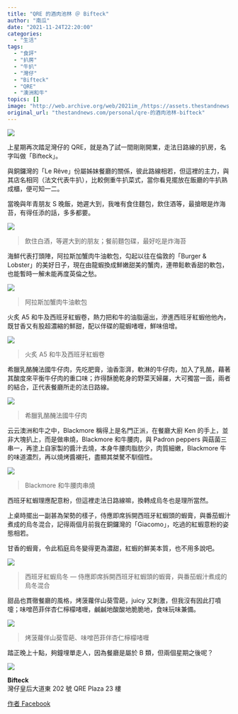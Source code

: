 ```yaml
---
title: "QRE 的酒肉池林 ＠ Bifteck"
author: "南瓜"
date: "2021-11-24T22:20:00"
categories:
  - "生活"
tags:
  - "食評"
  - "扒房"
  - "牛扒"
  - "灣仔"
  - "Bifteck"
  - "QRE"
  - "澳洲和牛"
topics: []
image: "http://web.archive.org/web/2021im_/https://assets.thestandnews.com/media/photos/template-46_FncW0eT.png"
original_url: "thestandnews.com/personal/qre-的酒肉池林-bifteck"
---
```

![](http://web.archive.org/web/2021im_/https://assets.thestandnews.com/media/photos/template-46_FncW0eT.png)

上星期再次踏足灣仔的 QRE，就是為了試一間剛剛開業，走法日路線的扒房，名字叫做「Bifteck」。

與銅鑼灣的「Le Rêve」份屬姊妹餐廳的關係，彼此路線相若，但這裡的主力，與其店名相同（法文代表牛扒），比較側重牛扒菜式，當你看見擺放在飯廳的牛扒熟成櫃，便可知一二。

當晚與年青朋友 S 晚飯，她遲大到，我唯有食住麵包，飲住酒等，最搶眼是炸海苔，有得任添的話，多多都要。

![](http://web.archive.org/web/2021im_/https://assets.thestandnews.com/media/photos/0964235471632576235234654324376.jpg)
> 飲住白酒，等遲大到的朋友；餐前麵包碟，最好吃是炸海苔

海鮮代表打頭陣，阿拉斯加蟹肉牛油軟包，勾起以往在倫敦的「Burger & Lobster」的美好日子，現在由龍蝦換成鮮嫩甜美的蟹肉，連帶鬆軟香甜的軟包，也能暫時一解未能再度英倫之愁。

![](http://web.archive.org/web/2021im_/https://assets.thestandnews.com/media/photos/IMG_55757593246587234657234.jpg)
> 阿拉斯加蟹肉牛油軟包

火炙 A5 和牛及西班牙紅蝦卷，熱力把和牛的油脂逼出，滲進西班牙紅蝦他他內，既甘香又有股超濃縮的鮮甜，配以伴碟的龍蝦啫喱，鮮味倍增。

![](http://web.archive.org/web/2021im_/https://assets.thestandnews.com/media/photos/IMG_55687593246587234657234.jpg)
> 火炙 A5 和牛及西班牙紅蝦卷

希臘乳酪醃法國牛仔肉，先吃肥膏，油香澎湃，軟淋的牛仔肉，加入了乳酪，藉著其酸度來平衡牛仔肉的重口味；炸得酥脆乾身的野菜天婦羅，大可獨當一面，兩者的結合，正代表餐廳所走的法日路線。

![](http://web.archive.org/web/2021im_/https://assets.thestandnews.com/media/photos/IMG_55737593246587234657234.jpg)
> 希臘乳酪醃法國牛仔肉

云云澳洲和牛之中，Blackmore 稱得上是名門正派，在餐廳大廚 Ken 的手上，並非大塊扒上，而是做串燒，Blackmore 和牛腰肉，與 Padron peppers 與菇菌三串一，再塗上自家製的醬汁去燒，本身牛腰肉脂肪少，肉質細嫩，Blackmore 牛的味道濃烈，再以燒烤醬襯托，盡顯其桀驁不馴個性。

![](http://web.archive.org/web/2021im_/https://assets.thestandnews.com/media/photos/IMG_55927593246587234657234.jpg)
> Blackmore 和牛腰肉串燒

西班牙紅蝦理應配意粉，但這裡走法日路線嘛，換轉成烏冬也是理所當然。

上桌時擺出一副甚為架勢的樣子，侍應即席拆開西班牙紅蝦頭的蝦膏，與番茄蝦汁煮成的烏冬混合，記得兩個月前我在銅鑼灣的「Giacomo」，吃過的紅蝦意粉的姿態相若。

甘香的蝦膏，令此稻庭烏冬變得更為濃甜，紅蝦的鮮美本質，也不用多說吧。

![](http://web.archive.org/web/2021im_/https://assets.thestandnews.com/media/photos/31232343296789898342342.jpg)
> 西班牙紅蝦烏冬 — 侍應即席拆開西班牙紅蝦頭的蝦膏，與番茄蝦汁煮成的烏冬混合

甜品也貫徹餐廳的風格，烤菠蘿伴山葵雪葩，juicy 又刺激，但我沒有因此打噴嚏；味噌芭菲伴杏仁檸檬啫喱，鹹鹹地酸酸地脆脆地，食味玩味兼備。

![](http://web.archive.org/web/2021im_/https://assets.thestandnews.com/media/photos/15405035412353455756823460.jpg)
> 烤菠蘿伴山葵雪葩、味噌芭菲伴杏仁檸檬啫喱

踏正晚上十點，夠鐘埋單走人，因為餐廳是屬於 B 類，但兩個星期之後呢？

![](http://web.archive.org/web/2021im_/https://assets.thestandnews.com/media/photos/1115643544534155234976587.jpg)

**Bifteck**  
灣仔皇后大道東 202 號 QRE Plaza 23 樓

[作者 Facebook](http://web.archive.org/web/20211124144037/https://www.facebook.com/foodiesmashingpumpkins)